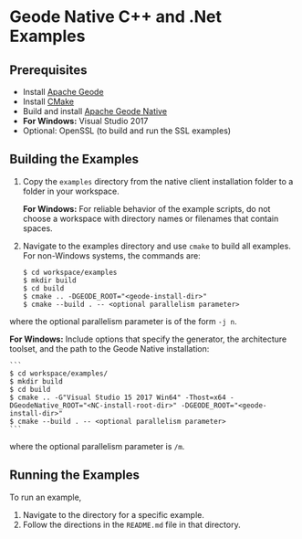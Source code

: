 # Geode Native C++ and .Net Examples

## Prerequisites
* Install [Apache Geode](https://geode.apache.org)
* Install [CMake](https://cmake.org/download/)
* Build and install [Apache Geode Native](https://github.com/apache/geode-native)
* **For Windows:** Visual Studio 2017
* Optional: OpenSSL (to build and run the SSL examples)

## Building the Examples

1. Copy the `examples` directory from the native client installation folder to a folder in your workspace.

   **For Windows:** For reliable behavior of the example scripts, do not choose a workspace with directory names or filenames that contain spaces.

1. Navigate to the examples directory and use `cmake` to build all examples. For non-Windows systems, the commands are:

    ```
    $ cd workspace/examples
    $ mkdir build
    $ cd build
    $ cmake .. -DGEODE_ROOT="<geode-install-dir>"
    $ cmake --build . -- <optional parallelism parameter>
    ```
  where the optional parallelism parameter is of the form `-j n`.
  
   **For Windows:** Include options that specify the generator, the architecture toolset, and the path to the Geode Native installation:

    ```
    $ cd workspace/examples/
    $ mkdir build
    $ cd build
    $ cmake .. -G"Visual Studio 15 2017 Win64" -Thost=x64 -DGeodeNative_ROOT="<NC-install-root-dir>" -DGEODE_ROOT="<geode-install-dir>"
    $ cmake --build . -- <optional parallelism parameter>
    ```
  where the optional parallelism parameter is `/m`.

## Running the Examples
To run an example,

1. Navigate to the directory for a specific example.
2. Follow the directions in the `README.md` file in that directory.

